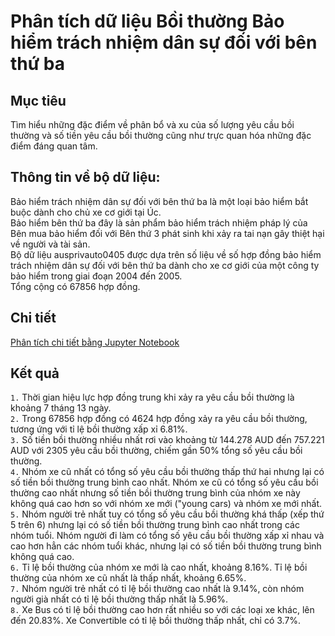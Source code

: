 # Phân tích dữ liệu Bồi thường Bảo hiểm trách nhiệm dân sự đối với bên thứ ba
## Mục tiêu
Tìm hiểu những đặc điểm về phân bổ và xu của số lượng yêu cầu bồi thường và số tiền yêu cầu bồi thường cũng như trực quan hóa những đặc điểm đáng quan tâm.
## Thông tin về bộ dữ liệu:
Bảo hiểm trách nhiệm dân sự đối với bên thứ ba là một loại bảo hiểm bắt buộc dành cho chủ xe cơ giới tại Úc.  
Bảo hiểm bên thứ ba đây là sản phẩm bảo hiểm trách nhiệm pháp lý của Bên mua bảo hiểm đối với Bên thứ 3 phát sinh khi xảy ra tai nạn gây thiệt hại về người và tài sản.  
Bộ dữ liệu ausprivauto0405 được dựa trên số liệu về số hợp đồng bảo hiểm trách nhiệm dân sự đối với bên thứ ba dành cho xe cơ giới của một công ty bảo hiểm trong giai đoạn 2004 đến 2005.  
Tổng cộng có 67856 hợp đồng.
## Chi tiết 
[Phân tích chi tiết bằng Jupyter Notebook](/ausprivauto0405_analysis.ipynb)
## Kết quả 
`1.` Thời gian hiệu lực hợp đồng trung khi xảy ra yêu cầu bồi thường là khoảng 7 tháng 13 ngày.  
`2.` Trong 67856 hợp đồng có 4624 hợp đồng xảy ra yêu cầu bồi thường, tương ứng với tỉ lệ bồi thường xấp xỉ 6.81%.  
`3.` Số tiền bồi thường nhiều nhất rơi vào khoảng từ 144.278 AUD đến 757.221 AUD với 2305 yêu cầu bồi thường, chiếm gần 50% tổng số yêu cầu bồi thường.  
`4.` Nhóm xe cũ nhất có tổng số yêu cầu bồi thường thấp thứ hai nhưng lại có số tiền bồi thường trung bình cao nhất. Nhóm xe cũ có tổng số yêu cầu bồi thường cao nhất nhưng số tiền bồi thường trung bình của nhóm xe này không quá cao hơn so với nhóm xe mới ("young cars) và nhóm xe mới nhất.  
`5.` Nhóm người trẻ nhất tuy có tổng số yêu cầu bồi thường khá thấp (xếp thứ 5 trên 6) nhưng lại có số tiền bồi thường trung bình cao nhất trong các nhóm tuổi. Nhóm người đi làm có tổng số yêu cầu bồi thường xấp xỉ nhau và cao hơn hẳn các nhóm tuổi khác, nhưng lại có số tiền bồi thường trung bình không quá cao.  
`6.` Tỉ lệ bồi thường của nhóm xe mới là cao nhất, khoảng 8.16%. Tỉ lệ bồi thường của nhóm xe cũ nhất là thấp nhất, khoảng 6.65%.  
`7.` Nhóm người trẻ nhất có tỉ lệ bồi thường cao nhất là 9.14%, còn nhóm người già nhất có tỉ lệ bồi thường thấp nhất là 5.96%.  
`8.` Xe Bus có tỉ lệ bồi thường cao hơn rất nhiều so với các loại xe khác, lên đến 20.83%. Xe Convertible có tỉ lệ bồi thường thấp nhất, chỉ có 3.7%.  
